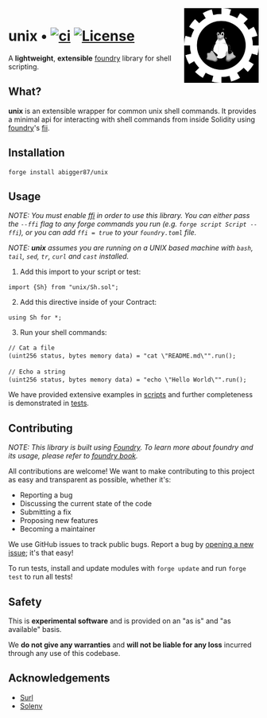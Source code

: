 <img align="right" width="150" height="150" top="100" src="./assets/unix.png">

# unix • [![ci](https://github.com/abigger87/unix/actions/workflows/ci.yaml/badge.svg)](https://github.com/abigger87/unix/actions/workflows/ci.yaml) [![License](https://img.shields.io/badge/License-Apache_2.0-blue.svg)](https://opensource.org/licenses/Apache-2.0)

A **lightweight**, **extensible** [foundry](https://github.com/foundry-rs/foundry) library for shell scripting.


## What?

**unix** is an extensible wrapper for common unix shell commands. It provides a minimal api for interacting with shell commands from inside Solidity using [foundry](https://github.com/foundry-rs/foundry)'s [fii](https://book.getfoundry.sh/cheatcodes/ffi.html).


## Installation

```
forge install abigger87/unix
```

## Usage

_NOTE: You must enable [ffi](https://book.getfoundry.sh/cheatcodes/ffi.html) in order to use this library. You can either pass the `--ffi` flag to any forge commands you run (e.g. `forge script Script --ffi`), or you can add `ffi = true` to your `foundry.toml` file._

_NOTE: **unix** assumes you are running on a UNIX based machine with `bash`, `tail`, `sed`, `tr`, `curl` and `cast` installed._


1. Add this import to your script or test:
```solidity
import {Sh} from "unix/Sh.sol";
```

2. Add this directive inside of your Contract:
```solidity
using Sh for *;
```

3. Run your shell commands:
```solidity
// Cat a file
(uint256 status, bytes memory data) = "cat \"README.md\"".run();

// Echo a string
(uint256 status, bytes memory data) = "echo \"Hello World\"".run();
```

We have provided extensive examples in [scripts](./script/) and further completeness is demonstrated in [tests](./test/Sh.t.sol).


## Contributing

_NOTE: This library is built using [Foundry](https://getfoundry.sh). To learn more about foundry and its usage, please refer to [foundry book](https://book.getfoundry.sh/getting-started/installation.html)._

All contributions are welcome! We want to make contributing to this project as easy and transparent as possible, whether it's:
  - Reporting a bug
  - Discussing the current state of the code
  - Submitting a fix
  - Proposing new features
  - Becoming a maintainer

We use GitHub issues to track public bugs. Report a bug by [opening a new issue](https://github.com/abigger87/unix/issues/new); it's that easy!

To run tests, install and update modules with `forge update` and run `forge test` to run all tests!


## Safety

This is **experimental software** and is provided on an "as is" and "as available" basis.

We **do not give any warranties** and **will not be liable for any loss** incurred through any use of this codebase.


## Acknowledgements

- [Surl](https://github.com/memester-xyz/surl)
- [Solenv](https://github.com/memester-xyz/solenv)
